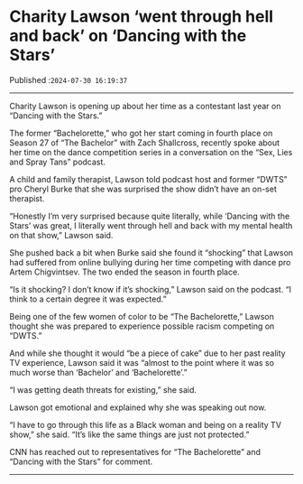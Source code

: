# Charity Lawson ‘went through hell and back’ on ‘Dancing with the Stars’

Published :`2024-07-30 16:19:37`

---

Charity Lawson is opening up about her time as a contestant last year on “Dancing with the Stars.”

The former “Bachelorette,” who got her start coming in fourth place on Season 27 of “The Bachelor” with Zach Shallcross, recently spoke about her time on the dance competition series in a conversation on the “Sex, Lies and Spray Tans” podcast.

A child and family therapist, Lawson told podcast host and former “DWTS” pro Cheryl Burke that she was surprised the show didn’t have an on-set therapist.

“Honestly I’m very surprised because quite literally, while ‘Dancing with the Stars’ was great, I literally went through hell and back with my mental health on that show,” Lawson said.

She pushed back a bit when Burke said she found it “shocking” that Lawson had suffered from online bullying during her time competing with dance pro Artem Chigvintsev. The two ended the season in fourth place.

“Is it shocking? I don’t know if it’s shocking,” Lawson said on the podcast. “I think to a certain degree it was expected.”

Being one of the few women of color to be “The Bachelorette,” Lawson thought she was prepared to experience possible racism competing on “DWTS.”

And while she thought it would “be a piece of cake” due to her past reality TV experience, Lawson said it was “almost to the point where it was so much worse than ‘Bachelor’ and ‘Bachelorette’.”

“I was getting death threats for existing,” she said.

Lawson got emotional and explained why she was speaking out now.

“I have to go through this life as a Black woman and being on a reality TV show,” she said. “It’s like the same things are just not protected.”

CNN has reached out to representatives for “The Bachelorette” and “Dancing with the Stars” for comment.

---

